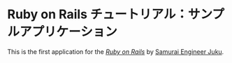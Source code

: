# Ruby on Rails チュートリアル：サンプルアプリケーション

This is the first application for the
[*Ruby on Rails*](http://rubyonrails.org/)
by [Samurai Engineer Juku](http://www.sejuku.net/).


